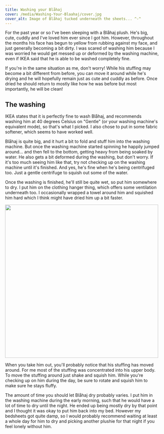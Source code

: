 ```yaml
---
title: Washing your Blåhaj
cover: /media/Washing-Your-Blaahaj/cover.jpg
cover_alt: Image of Blåhaj tucked underneath the sheets... ^-^
---
```


For the past year or so I've been sleeping with a Blåhaj plush. He's big, cute, cuddly and I've loved him ever since I got him. However, throughout the months his face has begun to yellow from rubbing against my face, and just generally becoming a bit dirty. I was scared of washing him because I was worried he would get messed up or deformed by the washing machine, even if IKEA said that he is able to be washed completely fine.

If you're in the same situation as me, don't worry! While his stuffing may become a bit different from before, you can move it around while he's drying and he will hopefully remain just as cute and cuddly as before. Once dried he should return to mostly like how he was before but most importantly, he will be clean!

<!--more-->

## The washing
IKEA states that it is perfectly fine to wash Blåhaj, and recommends washing him at 40 degrees Celsius on "Gentle" (or your washing machine's equivalent mode), so that's what I picked. I also chose to put in some fabric softener, which seems to have worked well.

Blåhaj is quite big, and it hurt a bit to fold and stuff him into the washing machine. But once the washing machine started spinning he happily jumped around... and then fell to the bottom, getting heavy from being soaked by water. He also gets a bit deformed during the washing, but don't worry. If it's too much seeing him like that, try not checking up on the washing machine until it's finished. And yes, he's fine when he's being centrifuged too. Just a gentle centrifuge to squish out some of the water.

Once the washing is finished, he'll still be quite wet, so put him somewhere to dry. I put him on the clothing hanger thing, which offers some ventilation underneath too. I occasionally wrapped a towel around him and squished him hard which I think might have dried him up a bit faster.

<img src="/media/Washing-Your-Blaahaj/IMG_20230928_1143102.jpg" style="height:500px">

When you take him out, you'll probably notice that his stuffing has moved around. For me most of the stuffing was concentrated into his upper body. To move the stuffing around just shake and squish him. While you're checking up on him during the day, be sure to rotate and squish him to make sure he stays fluffy.

The amount of time you should let Blåhaj dry probably varies. I put him in the washing machine during the early morning, such that he would have a lot of time to dry until the night. He ended up being mostly dry by that point and I thought it was okay to put him back into my bed. However my bedsheets got quite damp, so I would probably recommend waiting at least a whole day for him to dry and picking another plushie for that night if you feel lonely without him.
